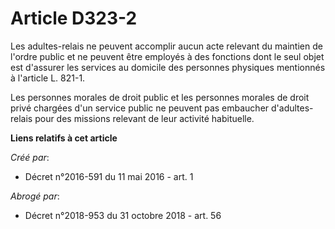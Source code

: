 # Article D323-2

Les adultes-relais ne peuvent accomplir aucun acte relevant du maintien de l'ordre public et ne peuvent être employés à des
fonctions dont le seul objet est d'assurer les services au domicile des personnes physiques mentionnés à l'article L. 821-1. 

Les personnes morales de droit public et les personnes morales de droit privé chargées d'un service public ne peuvent pas
embaucher d'adultes-relais pour des missions relevant de leur activité habituelle.

**Liens relatifs à cet article**

_Créé par_:

  - Décret n°2016-591 du 11 mai 2016 - art. 1

_Abrogé par_:

  - Décret n°2018-953 du 31 octobre 2018 - art. 56
